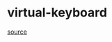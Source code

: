 # virtual-keyboard

[source](https://github.com/rolling-scopes-school/tasks/blob/master/tasks/codejam-virtual-keyboard.md)
